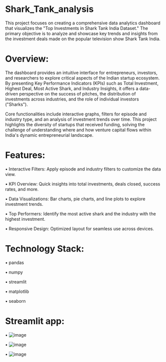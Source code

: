 # Shark_Tank_analysis

This project focuses on creating a comprehensive data analytics dashboard that visualizes the "Top Investments in Shark Tank India Dataset." The primary objective is to analyze and showcase key trends and insights from the investment deals made on the popular television show Shark Tank India.

# Overview:


The dashboard provides an intuitive interface for entrepreneurs, investors, and researchers to explore critical aspects of the Indian startup ecosystem. By presenting Key Performance Indicators (KPIs) such as Total Investment, Highest Deal, Most Active Shark, and Industry Insights, it offers a data-driven perspective on the success of pitches, the distribution of investments across industries, and the role of individual investors ("Sharks").

Core functionalities include interactive graphs, filters for episode and industry type, and an analysis of investment trends over time. This project highlights the diversity of startups that received funding, solving the challenge of understanding where and how venture capital flows within India's dynamic entrepreneurial landscape.


# Features:

• Interactive Filters: Apply episode and industry filters to customize the data view.

• KPI Overview: Quick insights into total investments, deals closed, success rates, and more.

• Data Visualizations: Bar charts, pie charts, and line plots to explore investment trends.

• Top Performers: Identify the most active shark and the industry with the highest investment.

• Responsive Design: Optimized layout for seamless use across devices.


# Technology Stack:


• pandas

• numpy

• streamlit

• matplotlib

• seaborn


# Streamlit app:


• ![image](https://github.com/user-attachments/assets/282a167b-347a-4836-814f-370e76e22fd0)

• ![image](https://github.com/user-attachments/assets/b8fadd6d-6462-4492-8933-c813782805fa)

• ![image](https://github.com/user-attachments/assets/1eeccc59-0cf2-4e6b-a1df-f7d60f044701)


